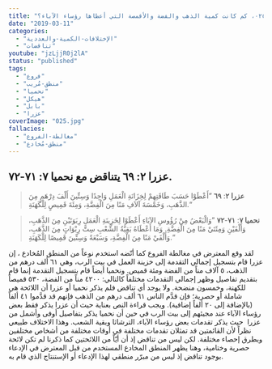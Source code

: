 ```yaml
---
title: "الإعتراض ٠٢٥، كم كانت كمية الذهب والفضة والأقمصة التي أعطاها رؤساء الآباء؟"
date: "2019-03-11"
categories:
  - "الإختلافات-الكمية-والعددية"
  - "تناقضات"
youtube: "jzLjjR0j2lA"
status: "published"
tags:
  - "فروع"
  - "منطق-مُريب"
  - "نحميا"
  - "هيكل"
  - "بابل"
  - "عزرا"
coverImage: "025.jpg"
fallacies:
  - "مغالطة-الفروع"
  - "منطق-مُخادع"
---
```


## **عزرا ٢: ٦٩ يتناقض مع نحميا ٧: ٧١-٧٢.**

> **عزرا ٢**: **٦٩** ”أَعْطَوْا حَسَبَ طَاقَتِهِمْ لِخِزَانَةِ الْعَمَلِ وَاحِدًا وَسِتِّينَ أَلْفَ دِرْهَمٍ مِنَ الذَّهَبِ، وَخَمْسَةَ آلاَفِ مَنًا مِنَ الْفِضَّةِ، وَمِئَةَ قَمِيصٍ لِلْكَهَنَةِ.“

> **نحميا ٧**: **٧١**\-**٧٢** ”وَالْبَعْضُ مِنْ رُؤُوسِ الآبَاءِ أَعْطَوْا لِخَزِينَةِ الْعَمَلِ رِبَوَتَيْنِ مِنَ الذَّهَبِ، وَأَلْفَيْنِ وَمِئَتَيْ مَنًا مِنَ الْفِضَّةِ. وَمَا أَعْطَاهُ بَقِيَّةُ الشَّعْبِ سِتَّ رِبْوَاتٍ مِنَ الذَّهَبِ، وَأَلْفَيْ مَنًا مِنَ الْفِضَّةِ، وَسَبْعَةً وَسِتِّينَ قَمِيصًا لِلْكَهَنَةِ.“

لقد وقع المعترض في مغالطة الفروع كما أنّضه استخدم نوعاً من المنطق المُخادع ، إن عزرا قام بتسجيل إجمالي التقدمة إلى خزينة العمل في بيت الرب، وهي ٦١ ألف درهم من الذهب، ٥ آلاف مناً من الفضة ومئة قميص. ونحميا أيضاً قام بتسجيل التقدمة إنما قام بتقديم تفاصيل وظهر إجمالي التقدمات مختلفاً كالتالي: ٤٢٠٠ مناً من الفضة، ٥٣٠ قميصاً للكهنة، وخمسون منضحة. ولا يوجد أي تناقض فلم يذكر نحميا أو عزرا أن اللائحة هي شاملة أو حصرية؛ فإن قدَّم الناس ٦١ ألف درهم من الذهب فإنهم قد قدَّموا ٤١ ألفاً (بالإضافة إلى ٢٠ ألفاً إضافية). ويجب قراءة النص بعناية حيث أن عزرا يذكر فقط بعض رؤساء الآباء عند مجيئهم إلى بيت الرب في حين أن نحميا يذكر بتفاصيل أوفى وأشمل من عزرا  حيث يذكر تقدمات بعض رؤساء الآباء، الترشاثا وبقية الشعب. وهذا الاختلاف طبيعي نظراً لأن القائمتين قد تمثلان تقدمات مختلفة في أوقات مختلفة من أشخاص مختلفين وبطرق إحصاء مختلفة. لكن ليس من تناقض إذ أن أيّاً من اللائحتين كما ذكرنا لم تكن لائحة حصرية وختامية، وهنا يظهر المنطق المخادع المستخدم من قبل المعترض في الإدعاء بوجود تناقض إذ ليس من مبرّر منطقي لهذا الإدعاء أو الإستنتاج الذي قام به.
